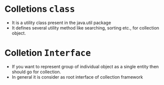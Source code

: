 # Colletions <kbd>class</kbd>
 - It is a utility class present in the java.util package
 - It defines several utility method like searching, sorting  etc., for collection object.

# Colletion <kbd>Interface</kbd>
 - If you want to represent group of individual object as a single entity then should go for collection.
 - In general it is consider as root interface of collection framework

